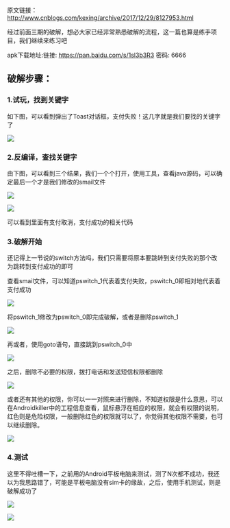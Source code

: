 原文链接：http://www.cnblogs.com/kexing/archive/2017/12/29/8127953.html

经过前面三期的破解，想必大家已经非常熟悉破解的流程，这一篇也算是练手项目，我们继续来练习吧

apk下载地址:链接: https://pan.baidu.com/s/1sl3b3R3 密码: 6666

破解步骤：
-----

### 1.试玩，找到关键字

如下图，可以看到弹出了Toast对话框，支付失败！这几字就是我们要找的关键字了

![](http://images2017.cnblogs.com/blog/1210268/201712/1210268-20171227214752691-1165207037.jpg)

### 2.反编译，查找关键字

由下图，可以看到三个结果，我们一个个打开，使用工具，查看java源码，可以确定最后一个才是我们修改的smail文件

![](http://images2017.cnblogs.com/blog/1210268/201712/1210268-20171227220525550-1316400384.png)

 ![](http://images2017.cnblogs.com/blog/1210268/201712/1210268-20171227220655050-973125533.png)

 可以看到里面有支付取消，支付成功的相关代码

### 3.破解开始

还记得上一节说的switch方法吗，我们只需要将原本要跳转到支付失败的那个改为跳转到支付成功的即可

查看smail文件，可以知道pswitch\_1代表着支付失败，pswitch\_0即相对地代表着支付成功

![](http://images2017.cnblogs.com/blog/1210268/201712/1210268-20171227221037128-341334995.png)

将pswitch\_1修改为pswitch\_0即完成破解，或者是删除pswitch_1

 ![](http://images2017.cnblogs.com/blog/1210268/201712/1210268-20171227221141144-1136200444.png)

再或者，使用goto语句，直接跳到pswitch_0中

![](http://images2017.cnblogs.com/blog/1210268/201712/1210268-20171228153017663-1738033101.png)

之后，删除不必要的权限，拨打电话和发送短信权限都删除

![](http://images2017.cnblogs.com/blog/1210268/201712/1210268-20171228153132819-629788302.png)

或者还有其他的权限，你可以一一对照来进行删除，不知道权限是什么意思，可以在Androidkiller中的工程信息查看，鼠标悬浮在相应的权限，就会有权限的说明，红色则是危险权限，一般删除红色的权限就可以了，你觉得其他权限不需要，也可以继续删除。

![](http://images2017.cnblogs.com/blog/1210268/201712/1210268-20171228153311084-1954969725.png)

###  4.测试

这里不得吐槽一下，之前用的Android平板电脑来测试，测了N次都不成功，我还以为我思路错了，可能是平板电脑没有sim卡的缘故，之后，使用手机测试，则是破解成功了

 ![](http://images2017.cnblogs.com/blog/1210268/201712/1210268-20171228152619975-1150549151.jpg)

![](http://images2017.cnblogs.com/blog/1210268/201712/1210268-20171228152707319-44399046.jpg)